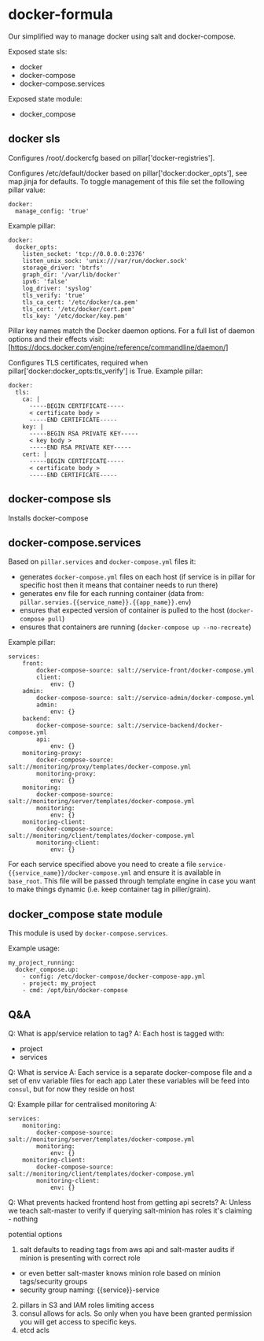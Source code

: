 docker-formula
==============
Our simplified way to manage docker using salt and docker-compose.

Exposed state sls:
- docker
- docker-compose
- docker-compose.services

Exposed state module:
- docker_compose


docker sls
----------
Configures /root/.dockercfg based on pillar['docker-registries'].

Configures /etc/default/docker based on pillar['docker:docker_opts'], see map.jinja for defaults.  To toggle management of this file set the following pillar value:
```
docker:
  manage_config: 'true'
```


Example pillar:
```
docker:
  docker_opts:
    listen_socket: 'tcp://0.0.0.0:2376'
    listen_unix_sock: 'unix:///var/run/docker.sock'
    storage_driver: 'btrfs'
    graph_dir: '/var/lib/docker'
    ipv6: 'false'
    log_driver: 'syslog'
    tls_verify: 'true'
    tls_ca_cert: '/etc/docker/ca.pem'
    tls_cert: '/etc/docker/cert.pem'
    tls_key: '/etc/docker/key.pem'
```
Pillar key names match the Docker daemon options.  For a full list of daemon options and their effects visit: [https://docs.docker.com/engine/reference/commandline/daemon/]

Configures TLS certificates, required when pillar['docker:docker_opts:tls_verify'] is True.
Example pillar:
```
docker:
  tls:
    ca: |
      -----BEGIN CERTIFICATE-----
      < certificate body >
      -----END CERTIFICATE-----
    key: |
      -----BEGIN RSA PRIVATE KEY-----
      < key body >
      -----END RSA PRIVATE KEY-----
    cert: |
      -----BEGIN CERTIFICATE-----
      < certificate body >
      -----END CERTIFICATE-----
```


docker-compose sls
------------------
Installs docker-compose


docker-compose.services
-----------------------
Based on `pillar.services` and `docker-compose.yml` files it:
- generates `docker-compose.yml` files on each host (if service is in pillar for specific host then it means that container needs to run there)
- generates env file for each running container (data from: `pillar.servies.{{service_name}}.{{app_name}}.env`)
- ensures that expected version of container is pulled to the host (`docker-compose pull`)
- ensures that containers are running (`docker-compose up --no-recreate`)

Example pillar:
```
services:
    front:
        docker-compose-source: salt://service-front/docker-compose.yml
        client:
            env: {}
    admin:
        docker-compose-source: salt://service-admin/docker-compose.yml
        admin:
            env: {}
    backend:
        docker-compose-source: salt://service-backend/docker-compose.yml
        api:
            env: {}
    monitoring-proxy:
        docker-compose-source: salt://monitoring/proxy/templates/docker-compose.yml
        monitoring-proxy:
            env: {}
    monitoring:
        docker-compose-source: salt://monitoring/server/templates/docker-compose.yml
        monitoring:
            env: {}
    monitoring-client:
        docker-compose-source: salt://monitoring/client/templates/docker-compose.yml
        monitoring-client:
            env: {}
```

For each service specified above you need to create a file `service-{{service_name}}/docker-compose.yml` 
and ensure it is available in `base_root`. This file will be passed through template engine in case you want to 
make things dynamic (i.e. keep container tag in piller/grain).


docker_compose state module
---------------------------
This module is used by `docker-compose.services`.

Example usage:
```
my_project_running:
  docker_compose.up:
    - config: /etc/docker-compose/docker-compose-app.yml
    - project: my_project
    - cmd: /opt/bin/docker-compose
```


Q&A
---

Q: What is app/service relation to tag?
A: Each host is tagged with: 
- project
- services


Q: What is service
A: Each service is a separate docker-compose file and a set of env variable files for each app
Later these variables will be feed into `consul`, but for now they reside on host


Q: Example pillar for centralised monitoring
A:
```
services:
    monitoring:
        docker-compose-source: salt://monitoring/server/templates/docker-compose.yml
        monitoring:
            env: {}
    monitoring-client:
        docker-compose-source: salt://monitoring/client/templates/docker-compose.yml
        monitoring-client:
            env: {}
```


Q: What prevents hacked frontend host from getting api secrets?
A: Unless we teach salt-master to verify if querying salt-minion has roles it's claiming - nothing

potential options
1) salt defaults to reading tags from aws api and salt-master audits if minion is presenting with correct role
- or even better salt-master knows minion role based on minion tags/security groups
- security group naming: {{service}}-service
2) pillars in S3 and IAM roles limiting access
3) consul allows for acls. So only when you have been granted permission you will get access to specific keys.
4) etcd acls
